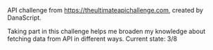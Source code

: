 API challenge from https://theultimateapichallenge.com, created by DanaScript.

Taking part in this challenge helps me broaden my knowledge about fetching data from API in different ways. 
Current state: 3/8
